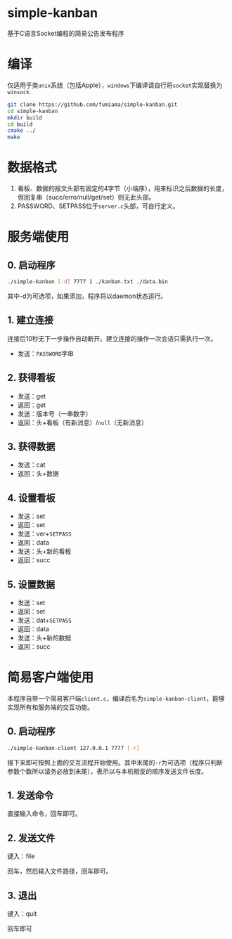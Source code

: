 # simple-kanban
基于C语言Socket编程的简易公告发布程序

# 编译

仅适用于类`unix`系统（包括Apple），`windows`下编译请自行将`socket`实现替换为`winsock`

```bash
git clone https://github.com/fumiama/simple-kanban.git
cd simple-kanban
mkdir build
cd build
cmake ../
make
```

# 数据格式

1. 看板、数据的报文头部有固定的4字节（小端序），用来标识之后数据的长度，但回复串（succ/erro/null/get/set）则无此头部。
2. PASSWORD、SETPASS位于`server.c`头部，可自行定义。

# 服务端使用

## 0. 启动程序

```bash
./simple-kanban [-d] 7777 1 ./kanban.txt ./data.bin
```

其中-d为可选项，如果添加，程序将以daemon状态运行。

## 1. 建立连接

连接后10秒无下一步操作自动断开。建立连接的操作一次会话只需执行一次。

- 发送：`PASSWORD`字串

## 2. 获得看板

- 发送：get
- 返回：get
- 发送：版本号（一串数字）
- 返回：头+看板（有新消息）/`null`（无新消息）

## 3. 获得数据

- 发送：cat
- 返回：头+数据

## 4. 设置看板

- 发送：set
- 返回：set
- 发送：ver+`SETPASS`
- 返回：data
- 发送：头+新的看板
- 返回：succ

## 5. 设置数据

- 发送：set
- 返回：set
- 发送：dat+`SETPASS`
- 返回：data
- 发送：头+新的数据
- 返回：succ

# 简易客户端使用

本程序自带一个简易客户端`client.c`，编译后名为`simple-kanban-client`，能够实现所有和服务端的交互功能。

## 0. 启动程序

```bash
./simple-kanban-client 127.0.0.1 7777 [-r]
```

接下来即可按照上面的交互流程开始使用。其中末尾的`-r`为可选项（程序只判断参数个数所以请务必放到末尾），表示以与本机相反的顺序发送文件长度。

## 1. 发送命令

直接输入命令，回车即可。

## 2. 发送文件

键入：file

回车，然后输入文件路径，回车即可。

## 3. 退出

键入：quit

回车即可